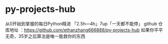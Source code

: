 # py-projects-hub
从0开始到掌握的每日Python精进 「2.5h—4h」7up「一天都不能停」 github 仓库地址 ：https://github.com/ethanzhang666888/py-projects-hub  如果你平平无奇，35岁之后算法是唯一能救你的东西
